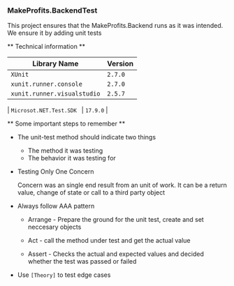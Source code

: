 ### MakeProfits.BackendTest

This project ensures that the MakeProfits.Backend runs as it was intended. We ensure it by adding unit tests

** Technical information **

| Library Name | Version |
| -------------- | ------- |
| ``` XUnit ``` | ``` 2.7.0 ``` |
| ``` xunit.runner.console ``` | ``` 2.7.0 ``` |
| ``` xunit.runner.visualstudio ``` | ``` 2.5.7 ``` |

| ``` Microsot.NET.Test.SDK  ``` | ``` 17.9.0 ``` |

** Some important steps to remember **

- The unit-test method should indicate two things
    - The method it was testing
    - The behavior it was testing for
- Testing Only One Concern
    
    Concern was an single end result from an unit of work. It can be a return value, change of state or call to a third party object  
- Always follow AAA pattern

   - Arrange - Prepare the ground for the unit test, create and set neccesary objects 

    - Act - call the method under test and get the actual value
    - Assert  - Checks the actual and expected values and decided whether the test was passed or failed
    
- Use ``` [Theory] ``` to test edge cases
